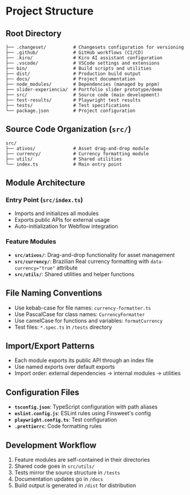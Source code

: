 # Project Structure

## Root Directory

```
├── .changeset/          # Changesets configuration for versioning
├── .github/             # GitHub workflows (CI/CD)
├── .kiro/               # Kiro AI assistant configuration
├── .vscode/             # VSCode settings and extensions
├── bin/                 # Build scripts and utilities
├── dist/                # Production build output
├── docs/                # Project documentation
├── node_modules/        # Dependencies (managed by pnpm)
├── slider-experiencia/  # Portfolio slider prototype/demo
├── src/                 # Source code (main development)
├── test-results/        # Playwright test results
├── tests/               # Test specifications
└── package.json         # Project configuration
```

## Source Code Organization (`src/`)

```
src/
├── ativos/              # Asset drag-and-drop module
├── currency/            # Currency formatting module
├── utils/               # Shared utilities
└── index.ts             # Main entry point
```

## Module Architecture

### Entry Point (`src/index.ts`)

- Imports and initializes all modules
- Exports public APIs for external usage
- Auto-initialization for Webflow integration

### Feature Modules

- **`src/ativos/`**: Drag-and-drop functionality for asset management
- **`src/currency/`**: Brazilian Real currency formatting with `data-currency="true"` attribute
- **`src/utils/`**: Shared utilities and helper functions

## File Naming Conventions

- Use kebab-case for file names: `currency-formatter.ts`
- Use PascalCase for class names: `CurrencyFormatter`
- Use camelCase for functions and variables: `formatCurrency`
- Test files: `*.spec.ts` in `/tests` directory

## Import/Export Patterns

- Each module exports its public API through an index file
- Use named exports over default exports
- Import order: external dependencies → internal modules → utilities

## Configuration Files

- **`tsconfig.json`**: TypeScript configuration with path aliases
- **`eslint.config.js`**: ESLint rules using Finsweet's config
- **`playwright.config.ts`**: Test configuration
- **`.prettierrc`**: Code formatting rules

## Development Workflow

1. Feature modules are self-contained in their directories
2. Shared code goes in `src/utils/`
3. Tests mirror the source structure in `/tests`
4. Documentation updates go in `/docs`
5. Build output is generated in `/dist` for distribution
